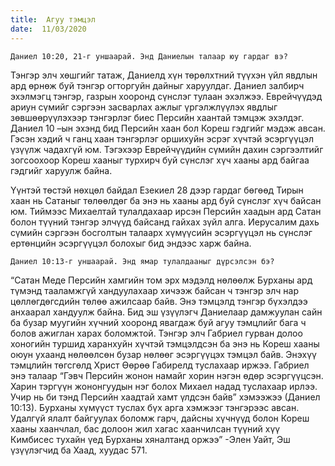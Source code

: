 ```yaml
---
title:  Агуу тэмцэл
date:  11/03/2020
---
```


`Даниел 10:20, 21-г уншаарай. Энд Даниелын талаар юу гардаг вэ?`

Тэнгэр элч хөшгийг татаж, Даниелд хүн төрөлхтний түүхэн үйл явдлын ард өрнөж буй тэнгэр огторгуйн дайныг харуулдаг. Даниел залбирч эхэлмэгц тэнгэр, газрын хооронд сүнслэг тулаан эхэлжээ. Еврейчүүдэд ариун сүмийг сэргээн засварлах ажлыг үргэлжлүүлэх явдлыг зөвшөөрүүлэхээр тэнгэрлэг биес Персийн хаантай  тэмцэж эхэлдэг. Даниел 10 –ын эхэнд бид Персийн хаан бол Кореш гэдгийг мэдэж авсан. Гэсэн хэдий ч ганц хаан тэнгэрлэг оршихуйн эсрэг хүчтэй эсэргүүцэл үзүүлж чадахгүй юм. Тэгэхээр Еврейчүүдийн сүмийн дахин сэргээлтийг зогсоохоор Кореш хааныг турхирч буй сүнслэг хүч хааны ард байгаа гэдгийг харуулж байна.

Үүнтэй төстэй нөхцөл байдал Езекиел 28 дээр гардаг бөгөөд Тирын хаан нь Сатаныг төлөөлдөг ба энэ нь хааны ард буй сүнслэг хүч байсан юм. Тиймээс Михаелтай тулалдахаар ирсэн Персийн хаадын ард Сатан болон түүний тэнгэр элчүүд байсанд гайхах зүйл алга. Иерусалим дахь сүмийн сэргээн босголтын талаарх хүмүүсийн эсэргүүцэл нь сүнслэг ертөнцийн эсэргүүцэл болохыг бид эндээс харж байна.

`Даниел 10:13-г уншаарай. Энд ямар тулалдааныг дүрсэлсэн бэ?`

“Сатан Меде Персийн хамгийн том эрх мэдэлд нөлөөлж Бурханы ард түмэнд тааламжгүй хандуулахаар хичээж байсан ч тэнгэр элч нар цөллөгдөгсдийн төлөө ажилсаар байв. Энэ тэмцэлд тэнгэр бүхэлдээ анхаарал хандуулж байна. Бид эш үзүүлэгч Даниелаар дамжуулан сайн ба бузар муугийн хүчний хооронд явагдаж буй агуу тэмцлийг бага ч болов ажиглан харах боломжтой. Тэнгэр элч Габриел гурван долоо хоногийн туршид харанхуйн хүчтэй тэмцэлдсэн ба энэ нь Кореш хааны оюун ухаанд нөлөөлсөн бузар нөлөөг эсэргүүцэх тэмцэл байв. Энэхүү тэмцлийн төгсгөлд Христ Өөрөө Габирелд туслахаар иржээ. Габриел энэ талаар “Гэвч Персийн жонон намайг хорин нэгэн өдөр эсэргүүцсэн. Харин тэргүүн жононгуудын нэг болох Михаел надад туслахаар ирлээ. Учир нь би тэнд Персийн хаадтай хамт үлдсэн байв” хэмээжээ (Даниел 10:13). Бурханы хүмүүст туслах бүх арга хэмжээг тэнгэрээс авсан. Удалгүй ялалт байгуулах боломж гарч, дайсны хүчнүүд болон Кореш хааны хаанчлал, бас долоон жил хагас хаанчилсан түүний хүү Кимбисес тухайн үед Бурханы хяналтанд оржээ” -Элен Уайт, Эш үзүүлэгчид ба Хаад, хуудас 571.